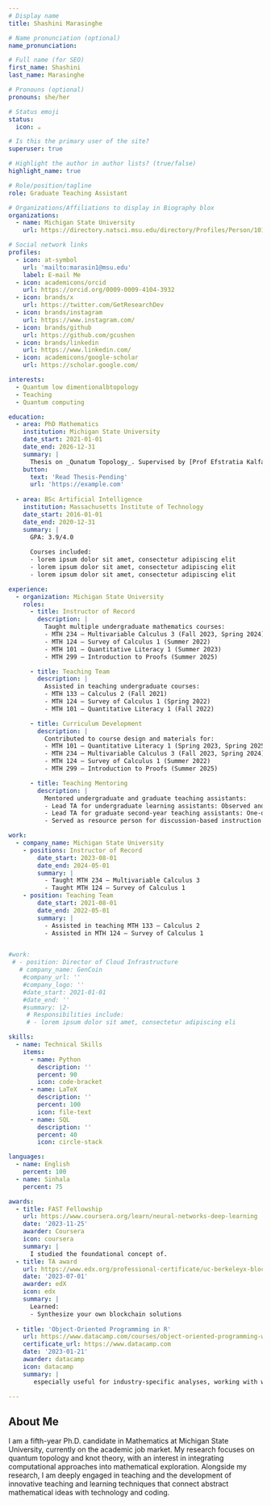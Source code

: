 ```yaml
---
# Display name
title: Shashini Marasinghe

# Name pronunciation (optional)
name_pronunciation: 

# Full name (for SEO)
first_name: Shashini
last_name: Marasinghe

# Pronouns (optional)
pronouns: she/her

# Status emoji
status:
  icon: ☕️

# Is this the primary user of the site?
superuser: true

# Highlight the author in author lists? (true/false)
highlight_name: true

# Role/position/tagline
role: Graduate Teaching Assistant

# Organizations/Affiliations to display in Biography blox
organizations:
  - name: Michigan State University
    url: https://directory.natsci.msu.edu/directory/Profiles/Person/101486

# Social network links
profiles:
  - icon: at-symbol
    url: 'mailto:marasin1@msu.edu'
    label: E-mail Me
  - icon: academicons/orcid
    url: https://orcid.org/0009-0009-4104-3932  
  - icon: brands/x
    url: https://twitter.com/GetResearchDev
  - icon: brands/instagram
    url: https://www.instagram.com/
  - icon: brands/github
    url: https://github.com/gcushen
  - icon: brands/linkedin
    url: https://www.linkedin.com/
  - icon: academicons/google-scholar
    url: https://scholar.google.com/

interests:
  - Quantum low dimentionalbtopology
  - Teaching
  - Quantum computing

education:
  - area: PhD Mathematics
    institution: Michigan State University
    date_start: 2021-01-01
    date_end: 2026-12-31
    summary: |
      Thesis on _Qunatum Topology_. Supervised by [Prof Efstratia Kalfagianni](https://users.math.msu.edu/users/kalfagia/). #Presented papers at 5 IEEE conferences #with the contributions being published in 2 Springer journals.
    button:
      text: 'Read Thesis-Pending'
      url: 'https://example.com'
  
  - area: BSc Artificial Intelligence
    institution: Massachusetts Institute of Technology
    date_start: 2016-01-01
    date_end: 2020-12-31
    summary: |
      GPA: 3.9/4.0
      
      Courses included:
      - lorem ipsum dolor sit amet, consectetur adipiscing elit
      - lorem ipsum dolor sit amet, consectetur adipiscing elit
      - lorem ipsum dolor sit amet, consectetur adipiscing elit

experience:
  - organization: Michigan State University
    roles:
      - title: Instructor of Record
        description: |
          Taught multiple undergraduate mathematics courses:
          - MTH 234 – Multivariable Calculus 3 (Fall 2023, Spring 2024)
          - MTH 124 – Survey of Calculus 1 (Summer 2022)
          - MTH 101 – Quantitative Literacy 1 (Summer 2023)
          - MTH 299 – Introduction to Proofs (Summer 2025)

      - title: Teaching Team
        description: |
          Assisted in teaching undergraduate courses:
          - MTH 133 – Calculus 2 (Fall 2021)
          - MTH 124 – Survey of Calculus 1 (Spring 2022)
          - MTH 101 – Quantitative Literacy 1 (Fall 2022)

      - title: Curriculum Development
        description: |
          Contributed to course design and materials for:
          - MTH 101 – Quantitative Literacy 1 (Spring 2023, Spring 2025)
          - MTH 234 – Multivariable Calculus 3 (Fall 2023, Spring 2024)
          - MTH 124 – Survey of Calculus 1 (Summer 2022)
          - MTH 299 – Introduction to Proofs (Summer 2025)

      - title: Teaching Mentoring
        description: |
          Mentored undergraduate and graduate teaching assistants:
          - Lead TA for undergraduate learning assistants: Observed and provided detailed feedback.
          - Lead TA for graduate second-year teaching assistants: One-on-one mentoring and feedback.
          - Served as resource person for discussion-based instruction for undergraduate learning assistants and first-year TAs.

work:
  - company_name: Michigan State University
    - positions: Instructor of Record
        date_start: 2023-08-01
        date_end: 2024-05-01
        summary: |
          - Taught MTH 234 – Multivariable Calculus 3
          - Taught MTH 124 – Survey of Calculus 1
    - position: Teaching Team
        date_start: 2021-08-01
        date_end: 2022-05-01
        summary: |
          - Assisted in teaching MTH 133 – Calculus 2
          - Assisted in MTH 124 – Survey of Calculus 1


#work:
 # - position: Director of Cloud Infrastructure
   # company_name: GenCoin
    #company_url: ''
    #company_logo: ''
    #date_start: 2021-01-01
    #date_end: ''
    #summary: |2-
     # Responsibilities include:
     # - lorem ipsum dolor sit amet, consectetur adipiscing eli

skills:
  - name: Technical Skills
    items:
      - name: Python
        description: ''
        percent: 90
        icon: code-bracket
      - name: LaTeX
        description: ''
        percent: 100
        icon: file-text
      - name: SQL
        description: ''
        percent: 40
        icon: circle-stack

languages:
  - name: English
    percent: 100
  - name: Sinhala
    percent: 75

awards:
  - title: FAST Fellowship
    url: https://www.coursera.org/learn/neural-networks-deep-learning
    date: '2023-11-25'
    awarder: Coursera
    icon: coursera
    summary: |
      I studied the foundational concept of.
  - title: TA award
    url: https://www.edx.org/professional-certificate/uc-berkeleyx-blockchain-fundamentals
    date: '2023-07-01'
    awarder: edX
    icon: edx
    summary: |
      Learned:
      - Synthesize your own blockchain solutions
      
  - title: 'Object-Oriented Programming in R'
    url: https://www.datacamp.com/courses/object-oriented-programming-with-s3-and-r6-in-r
    certificate_url: https://www.datacamp.com
    date: '2023-01-21'
    awarder: datacamp
    icon: datacamp
    summary: |
       especially useful for industry-specific analyses, working with web APIs, and building GUIs.

---
```


## About Me

I am a fifth-year Ph.D. candidate in Mathematics at Michigan State University, currently on the academic job market. My research focuses on quantum topology and knot theory, with an interest in integrating computational approaches into mathematical exploration. Alongside my research, I am deeply engaged in teaching and the development of innovative teaching and learning techniques that connect abstract mathematical ideas with technology and coding.
